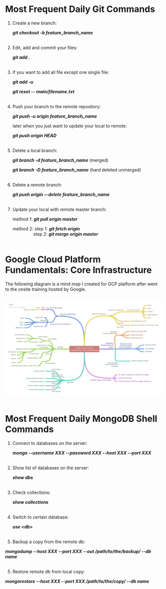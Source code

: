 # Most Frequent Daily Git Commands

1.	Create a new branch:

    **_git checkout -b feature_branch_name_**<br><br>
    
2.	Edit, add and commit your files:

    **_git add ._**<br><br>
    
3. If you want to add all file except one single file:

   **_git add -u_**
   
   **_git reset -- main/filename.txt_**<br><br>
   
4.	Push your branch to the remote repository:

    **_git push -u origin feature_branch_name_**
    
    later when you just want to update your local to remote:
    
    **_git push origin HEAD_**<br><br>
    
5.	Delete a local branch:

    **_git branch -d feature_branch_name_**    (merged)
    
    **_git branch -D feature_branch_name_**    (hard deleted unmerged)<br><br>
    
6.	Delete a remote branch:

    **_git push origin –-delete feature_branch_name_**<br><br>
    
7.	Update your local with remote master branch:<br>

    method 1: **_git pull origin master_**
    
    method 2: step 1: **_git fetch origin_**<br>
    &nbsp;&nbsp;&nbsp;&nbsp;&nbsp;&nbsp;&nbsp;&nbsp;&nbsp;&nbsp;&nbsp;&nbsp;&nbsp;&nbsp;&nbsp;&nbsp;&nbsp;step 2: **_git merge origin master_** <br><br>

# Google Cloud Platform Fundamentals: Core Infrastructure <br>

The following diagram is a mind map I created for GCP platform after went to the onsite training hosted by Google. <br><br>

![image](./GCP_core_mindtree.png)<br><br>

# Most Frequent Daily MongoDB Shell Commands

1.	Connect to databases on the server:

    **_mongo --username XXX --password XXX --host XXX --port XXX_**<br><br>

1.	Show list of databases on the server:

    **_show dbs_**<br><br>
    
2.	Check collections:

    **_show collections_**<br><br>
    
3. Switch to certain database:

    **_use <db\>_**<br><br>
    
4.	Backup a copy from the remote db:

   **_mongodump --host XXX --port XXX --out /path/to/the/backup/ --db name_**<br><br>
 
5.	Restore remote db from local copy:

   **_mongorestore --host XXX --port XXX /path/to/the/copy/ --db name_**<br><br>
 
 
